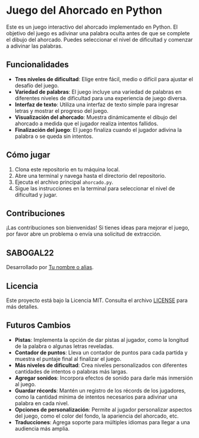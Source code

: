 # Juego del Ahorcado en Python

Este es un juego interactivo del ahorcado implementado en Python. El objetivo del juego es adivinar una palabra oculta antes de que se complete el dibujo del ahorcado. Puedes seleccionar el nivel de dificultad y comenzar a adivinar las palabras.

## Funcionalidades

- **Tres niveles de dificultad**: Elige entre fácil, medio o difícil para ajustar el desafío del juego.
- **Variedad de palabras**: El juego incluye una variedad de palabras en diferentes niveles de dificultad para una experiencia de juego diversa.
- **Interfaz de texto**: Utiliza una interfaz de texto simple para ingresar letras y mostrar el progreso del juego.
- **Visualización del ahorcado**: Muestra dinámicamente el dibujo del ahorcado a medida que el jugador realiza intentos fallidos.
- **Finalización del juego**: El juego finaliza cuando el jugador adivina la palabra o se queda sin intentos.

## Cómo jugar

1. Clona este repositorio en tu máquina local.
2. Abre una terminal y navega hasta el directorio del repositorio.
3. Ejecuta el archivo principal `ahorcado.py`.
4. Sigue las instrucciones en la terminal para seleccionar el nivel de dificultad y jugar.

## Contribuciones

¡Las contribuciones son bienvenidas! Si tienes ideas para mejorar el juego, por favor abre un problema o envía una solicitud de extracción.

## SABOGAL22

Desarrollado por [Tu nombre o alias](https://github.com/Sabogal22).

## Licencia

Este proyecto está bajo la Licencia MIT. Consulta el archivo [LICENSE](LICENSE) para más detalles.

## Futuros Cambios

- **Pistas**: Implementa la opción de dar pistas al jugador, como la longitud de la palabra o algunas letras reveladas.
- **Contador de puntos**: Lleva un contador de puntos para cada partida y muestra el puntaje final al finalizar el juego.
- **Más niveles de dificultad**: Crea niveles personalizados con diferentes cantidades de intentos o palabras más largas.
- **Agregar sonidos**: Incorpora efectos de sonido para darle más inmersión al juego.
- **Guardar récords**: Mantén un registro de los récords de los jugadores, como la cantidad mínima de intentos necesarios para adivinar una palabra en cada nivel.
- **Opciones de personalización**: Permite al jugador personalizar aspectos del juego, como el color del fondo, la apariencia del ahorcado, etc.
- **Traducciones**: Agrega soporte para múltiples idiomas para llegar a una audiencia más amplia.
